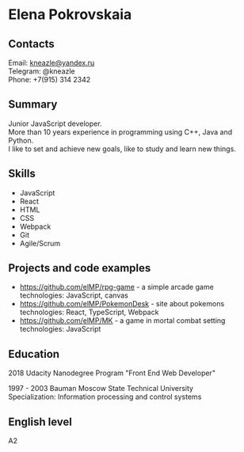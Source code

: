 # Elena Pokrovskaia

## Contacts

Email: kneazle@yandex.ru  
Telegram: @kneazle  
Phone: +7(915) 314 2342  

## Summary

Junior JavaScript developer.  
More than 10 years experience in programming using C++, Java and Python.  
I like to set and achieve new goals, like to study and learn new things.

## Skills

- JavaScript  
- React  
- HTML  
- CSS  
- Webpack  
- Git  
- Agile/Scrum  

## Projects and code examples

- https://github.com/elMP/rpg-game - a simple arcade game  
technologies: JavaScript, canvas
- https://github.com/elMP/PokemonDesk - site about pokemons  
technologies: React, TypeScript, Webpack
- https://github.com/elMP/MK - a game in mortal combat setting  
technologies: JavaScript

## Education

2018 Udacity Nanodegree Program "Front End Web Developer"

1997 - 2003 Bauman Moscow State Technical University  
Specialization:  Information processing and control systems

## English level

A2